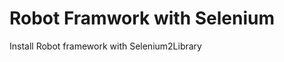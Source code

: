 Robot Framwork with Selenium
============================

Install Robot framework with Selenium2Library
